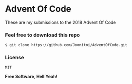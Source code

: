 # Advent Of Code

These are my submissions to the 2018 Advent Of Code

### Feel free to download this repo

```sh
$ git clone https://github.com/Joonitoi/AdventOfCode.git
```


### License
```
MIT
```


**Free Software, Hell Yeah!**

